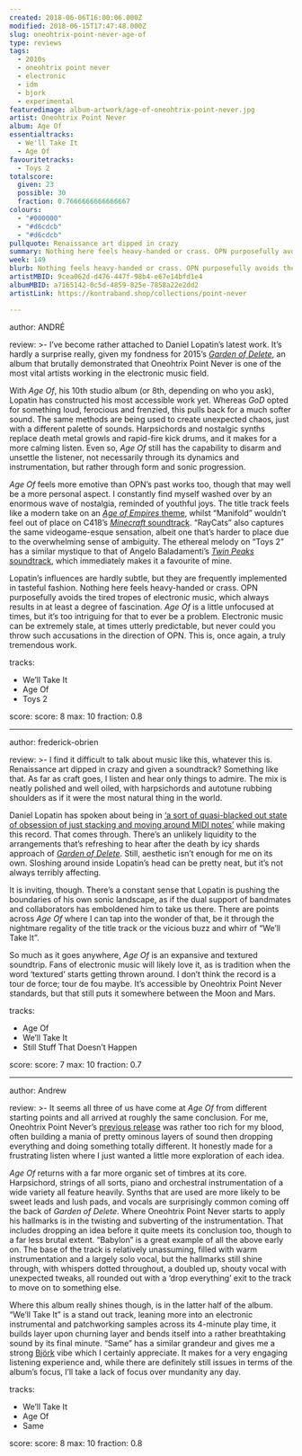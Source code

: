 ```yaml
---
created: 2018-06-06T16:00:06.000Z
modified: 2018-06-15T17:47:48.000Z
slug: oneohtrix-point-never-age-of
type: reviews
tags:
  - 2010s
  - oneohtrix point never
  - electronic
  - idm
  - bjork
  - experimental
featuredimage: album-artwork/age-of-oneohtrix-point-never.jpg
artist: Oneohtrix Point Never
album: Age Of
essentialtracks:
  - We'll Take It
  - Age Of
favouritetracks:
  - Toys 2
totalscore:
  given: 23
  possible: 30
  fraction: 0.7666666666666667
colours:
  - "#000000"
  - "#d6cdcb"
  - "#d6cdcb"
pullquote: Renaissance art dipped in crazy
summary: Nothing here feels heavy-handed or crass. OPN purposefully avoids the tired tropes of electronic music, which always results in at least a degree of fascination. Age Of is a little unfocused at times, but it’s too intriguing for that to ever be a problem.
week: 149
blurb: Nothing feels heavy-handed or crass. OPN purposefully avoids the tired tropes of electronic music, which always results in at least a degree of fascination.
artistMBID: 9cea062d-d476-447f-98b4-e67e14bfd1e4
albumMBID: a7165142-0c5d-4859-825e-7858a22e2dd2
artistLink: https://kontraband.shop/collections/point-never

---
```


author: ANDRÉ

review: >-
  I’ve become rather attached to Daniel Lopatin’s latest work. It’s hardly a surprise really, given my fondness for 2015’s [*Garden of Delete*](/reviews/oneohtrix-point-never-garden-of-delete/), an album that brutally demonstrated that Oneohtrix Point Never is one of the most vital artists working in the electronic music field. 
  
  With *Age Of*, his 10th studio album (or 8th, depending on who you ask), Lopatin has constructed his most accessible work yet. Whereas *GoD* opted for something loud, ferocious and frenzied, this pulls back for a much softer sound. The same methods are being used to create unexpected chaos, just with a different palette of sounds. Harpsichords and nostalgic synths replace death metal growls and rapid-fire kick drums, and it makes for a more calming listen. Even so, *Age Of* still has the capability to disarm and unsettle the listener, not necessarily through its dynamics and instrumentation, but rather through form and sonic progression.

  *Age Of* feels more emotive than OPN’s past works too, though that may well be a more personal aspect. I constantly find myself washed over by an enormous wave of nostalgia, reminded of youthful joys. The title track feels like a modern take on an [*Age of Empires* theme](https://www.youtube.com/watch?v=XpSPsJj3080), whilst “Manifold” wouldn’t feel out of place on C418’s [*Minecraft* soundtrack](https://www.youtube.com/watch?v=4i0d6CPLSGo). “RayCats” also captures the same videogame-esque sensation, albeit one that’s harder to place due to the overwhelming sense of ambiguity. The ethereal melody on “Toys 2” has a similar mystique to that of Angelo Baladamenti’s [*Twin Peaks* soundtrack](https://www.youtube.com/watch?v=wDbSYAJ9Tvw), which immediately makes it a favourite of mine. 
  
  Lopatin’s influences are hardly subtle, but they are frequently implemented in tasteful fashion. Nothing here feels heavy-handed or crass. OPN purposefully avoids the tired tropes of electronic music, which always results in at least a degree of fascination. *Age Of* is a little unfocused at times, but it’s too intriguing for that to ever be a problem. Electronic music can be extremely stale, at times utterly predictable, but never could you throw such accusations in the direction of OPN. This is, once again, a truly tremendous work.

tracks:
  - We’ll Take It
  - ­­Age Of
  - ­­Toys 2

score:
  score: 8
  max: 10
  fraction: 0.8

---
author: frederick-obrien

review: >-
  I find it difficult to talk about music like this, whatever this is. Renaissance art dipped in crazy and given a soundtrack? Something like that. As far as craft goes, I listen and hear only things to admire. The mix is neatly polished and well oiled, with harpsichords and autotune rubbing shoulders as if it were the most natural thing in the world. 
  
  Daniel Lopatin has spoken about being in [‘a sort of quasi-blacked out state of obsession of just stacking and moving around MIDI notes’](https://www.rollingstone.com/music/features/oneohtrix-point-never-on-nightmare-ballads-of-age-of-w519581) while making this record. That comes through. There’s an unlikely liquidity to the arrangements that’s refreshing to hear after the death by icy shards approach of [*Garden of Delete*](/reviews/oneohtrix-point-never-garden-of-delete/). Still, aesthetic isn’t enough for me on its own. Sloshing around inside Lopatin’s head can be pretty neat, but it’s not always terribly affecting.

  It is inviting, though. There’s a constant sense that Lopatin is pushing the boundaries of his own sonic landscape, as if the dual support of bandmates and collaborators has emboldened him to take us there. There are points across *Age Of* where I can tap into the wonder of that, be it through the nightmare regality of the title track or the vicious buzz and whirr of “We’ll Take It”. 
  
  So much as it goes anywhere, *Age Of* is an expansive and textured soundtrip. Fans of electronic music will likely love it, as is tradition when the word ‘textured’ starts getting thrown around. I don’t think the record is a tour de force; tour de fou maybe. It’s accessible by Oneohtrix Point Never standards, but that still puts it somewhere between the Moon and Mars.

tracks:
  - Age Of
  - ­­We’ll Take It
  - ­­Still Stuff That Doesn’t Happen

score:
  score: 7
  max: 10
  fraction: 0.7

---
author: Andrew

review: >-
  It seems all three of us have come at *Age Of* from different starting points and all arrived at roughly the same conclusion. For me, Oneohtrix Point Never’s [previous release](/reviews/oneohtrix-point-never-garden-of-delete/) was rather too rich for my blood, often building a mania of pretty ominous layers of sound then dropping everything and doing something totally different. It honestly made for a frustrating listen where I just wanted a little more exploration of each idea. 
  
  *Age Of* returns with a far more organic set of timbres at its core. Harpsichord, strings of all sorts, piano and orchestral instrumentation of a wide variety all feature heavily. Synths that are used are more likely to be sweet leads and lush pads, and vocals are surprisingly common coming off the back of *Garden of Delete*. Where Oneohtrix Point Never starts to apply his hallmarks is in the twisting and subverting of the instrumentation. That includes dropping an idea before it quite meets its conclusion too, though to a far less brutal extent. “Babylon” is a great example of all the above early on. The base of the track is relatively unassuming, filled with warm instrumentation and a largely solo vocal, but the hallmarks still shine through, with whispers dotted throughout, a doubled up, shouty vocal with unexpected tweaks, all rounded out with a ‘drop everything’ exit to the track to move on to something else. 
  
  Where this album really shines though, is in the latter half of the album. “We’ll Take It” is a stand out track, leaning more into an electronic instrumental and patchworking samples across its 4-minute play time, it builds layer upon churning layer and bends itself into a rather breathtaking sound by its final minute. “Same” has a similar grandeur and gives me a strong [Björk](/reviews/bjork-homogenic/) vibe which I certainly appreciate. It makes for a very engaging listening experience and, while there are definitely still issues in terms of the album’s focus, I’ll take a lack of focus over mundanity any day.

tracks:
  - We’ll Take It
  - ­­Age Of
  - ­­Same

score:
  score: 8
  max: 10
  fraction: 0.8
